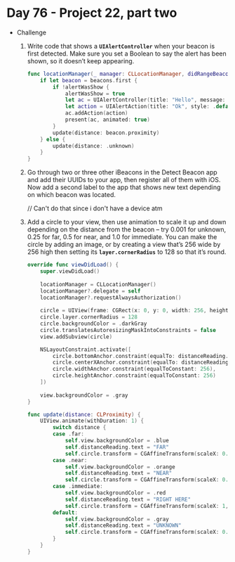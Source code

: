# Day 76 - Project 22, part two

- Challenge
    1. Write code that shows a **`UIAlertController`** when your beacon is first detected. Make sure you set a Boolean to say the alert has been shown, so it doesn’t keep appearing.

        ```swift
        func locationManager(_ manager: CLLocationManager, didRangeBeacons beacons: [CLBeacon], in region: CLBeaconRegion) {
            if let beacon = beacons.first {
                if !alertWasShow {
                    alertWasShow = true
                    let ac = UIAlertController(title: "Hello", message: nil, preferredStyle: .alert)
                    let action = UIAlertAction(title: "Ok", style: .default, handler: nil)
                    ac.addAction(action)
                    present(ac, animated: true)
                }
                update(distance: beacon.proximity)
            } else {
                update(distance: .unknown)
            }
        }
        ```

    2. Go through two or three other iBeacons in the Detect Beacon app and add their UUIDs to your app, then register all of them with iOS. Now add a second label to the app that shows new text depending on which beacon was located.

        // Can't do that since i don't have a device atm

    3. Add a circle to your view, then use animation to scale it up and down depending on the distance from the beacon – try 0.001 for unknown, 0.25 for far, 0.5 for near, and 1.0 for immediate. You can make the circle by adding an image, or by creating a view that’s 256 wide by 256 high then setting its **`layer.cornerRadius`** to 128 so that it’s round.

        ```swift
        override func viewDidLoad() {
            super.viewDidLoad()
            
            locationManager = CLLocationManager()
            locationManager?.delegate = self
            locationManager?.requestAlwaysAuthorization()
            
            circle = UIView(frame: CGRect(x: 0, y: 0, width: 256, height: 256))
            circle.layer.cornerRadius = 128
            circle.backgroundColor = .darkGray
            circle.translatesAutoresizingMaskIntoConstraints = false
            view.addSubview(circle)

            NSLayoutConstraint.activate([
                circle.bottomAnchor.constraint(equalTo: distanceReading.topAnchor, constant: -20),
                circle.centerXAnchor.constraint(equalTo: distanceReading.centerXAnchor),
                circle.widthAnchor.constraint(equalToConstant: 256),
                circle.heightAnchor.constraint(equalToConstant: 256)
            ])
            
            view.backgroundColor = .gray
        }
        ```

        ```swift
        func update(distance: CLProximity) {
            UIView.animate(withDuration: 1) {
                switch distance {
                case .far:
                    self.view.backgroundColor = .blue
                    self.distanceReading.text = "FAR"
                    self.circle.transform = CGAffineTransform(scaleX: 0.25, y: 0.25)
                case .near:
                    self.view.backgroundColor = .orange
                    self.distanceReading.text = "NEAR"
                    self.circle.transform = CGAffineTransform(scaleX: 0.5, y: 0.5)
                case .immediate:
                    self.view.backgroundColor = .red
                    self.distanceReading.text = "RIGHT HERE"
                    self.circle.transform = CGAffineTransform(scaleX: 1, y: 1)
                default:
                    self.view.backgroundColor = .gray
                    self.distanceReading.text = "UNKNOWN"
                    self.circle.transform = CGAffineTransform(scaleX: 0.001, y: 0.001)
                }
            }
        }
        ```